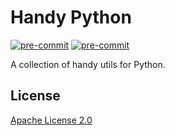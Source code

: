# Handy Python

[![pre-commit](https://github.com/leven-cn/handy.py/actions/workflows/lint.yml/badge.svg)](https://github.com/leven-cn/handy.py/actions/workflows/lint.yml)
[![pre-commit](https://img.shields.io/badge/pre--commit-enabled-brightgreen?logo=pre-commit&logoColor=white)](https://github.com/pre-commit/pre-commit)

A collection of handy utils for Python.

## License

[Apache License 2.0](https://github.com/leven-cn/handy.py/blob/develop/LICENSE)
